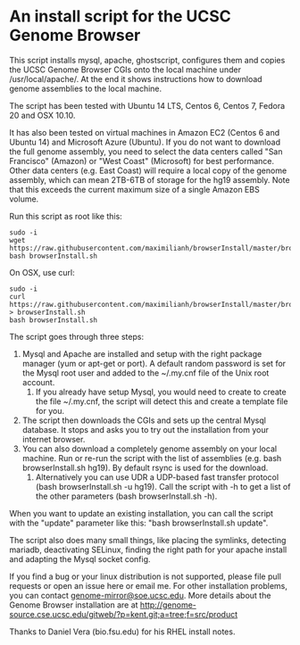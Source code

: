 # An install script for the UCSC Genome Browser

This script installs mysql, apache, ghostscript, configures them and copies the UCSC Genome
Browser CGIs onto the local machine under /usr/local/apache/. At the end it shows instructions
how to download genome assemblies to the local machine. 

The script has been tested with Ubuntu 14 LTS, Centos 6, Centos 7, Fedora 20 and OSX 10.10.

It has also been tested on virtual machines in Amazon EC2 (Centos 6 and Ubuntu
14) and Microsoft Azure (Ubuntu). If you do not want to download the full genome assembly,
you need to select the data centers called "San Francisco" (Amazon) or "West
Coast" (Microsoft) for best performance. Other data centers (e.g. East Coast) will require a local
copy of the genome assembly, which can mean 2TB-6TB of storage for the hg19 assembly. Note that this
exceeds the current maximum size of a single Amazon EBS volume.

Run this script as root like this:

    sudo -i
    wget https://raw.githubusercontent.com/maximilianh/browserInstall/master/browserInstall.sh
    bash browserInstall.sh

On OSX, use curl:

    sudo -i
    curl https://raw.githubusercontent.com/maximilianh/browserInstall/master/browserInstall.sh > browserInstall.sh
    bash browserInstall.sh

The script goes through three steps:

1. Mysql and Apache are installed and setup with the right package manager (yum or apt-get or port). A default random password is set for the Mysql root user and added to the ~/.my.cnf file of the Unix root account. 
    1. If you already have setup Mysql, you would need to create to create the file ~/.my.cnf, the script will detect this and create a template file for you.
2. The script then downloads the CGIs and sets up the central Mysql database. It
stops and asks you to try out the installation from your internet browser.
3. You can also download a completely genome assembly on your local machine. Run or re-run the script with the list of assemblies (e.g. bash browserInstall.sh hg19). By default rsync is used for the download.
    1. Alternatively you can use UDR a UDP-based fast transfer protocol (bash browserInstall.sh -u hg19). Call the script with -h to get a list of the other parameters (bash browserInstall.sh -h). 

When you want to update an existing installation, you can call the script with the "update" parameter like this: "bash browserInstall.sh update".

The script also does many small things, like placing the symlinks, detecting mariadb, deactivating SELinux, finding the right path for your apache install and adapting the Mysql socket config.

If you find a bug or your linux distribution is not supported, please file pull requests or open an issue here or email me. For other installation problems, you can contact genome-mirror@soe.ucsc.edu. 
More details about the Genome Browser installation are at http://genome-source.cse.ucsc.edu/gitweb/?p=kent.git;a=tree;f=src/product

Thanks to Daniel Vera (bio.fsu.edu) for his RHEL install notes.

